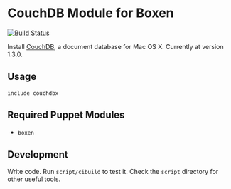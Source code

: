 # CouchDB Module for Boxen
[![Build Status](https://travis-ci.org/boxen/puppet-couchdbx.png)](https://travis-ci.org/boxen/puppet-couchdbx)

Install [CouchDB](http://couchdb.apache.org/), a document database for Mac OS X. Currently at version 1.3.0.

## Usage

```puppet
include couchdbx
```

## Required Puppet Modules

* `boxen`

## Development

Write code. Run `script/cibuild` to test it. Check the `script`
directory for other useful tools.
